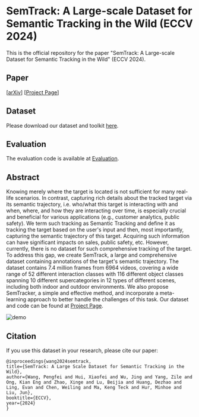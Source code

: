 # SemTrack: A Large-scale Dataset for Semantic Tracking in the Wild (ECCV 2024)


This is the official repository for the paper "SemTrack: A Large-scale Dataset for Semantic Tracking in the Wild" (ECCV 2024).

## Paper
[[arXiv](https://arxiv.org/abs/2104.00946)] [[Project Page](https://sutdcv.github.io/SemTrack/)]

## Dataset
Please download our dataset and toolkit [here](https://forms.office.com/Pages/ResponsePage.aspx?id=drd2NJDpck-5UGJImDFiPQJNzw6AhuZDkzEViiWzJltUNjhKM01KWjhXN0FBNjcxNVBZQk03VVFHQi4u).

## Evaluation
The evaluation code is available at [Evaluation](https://github.com/sutdcv/SemTrack/tree/eval).

## Abstract
Knowing merely where the target is located is not sufficient for many real-life scenarios. In contrast, capturing rich details about the tracked target via its semantic trajectory, i.e. who/what this target is interacting with and when, where, and how they are interacting over time, is especially crucial and beneficial for various applications (e.g., customer analytics, public safety). We term such tracking as Semantic Tracking and define it as tracking the target based on the user's input and then, most importantly, capturing the semantic trajectory of this target. Acquiring such information can have significant impacts on sales, public safety, etc. However, currently, there is no dataset for such comprehensive tracking of the target. To address this gap, we create SemTrack, a large and comprehensive dataset containing annotations of the target's semantic trajectory. The dataset contains 7.4 million frames from 6964 videos, covering a wide range of 52 different interaction classes with 116 different object classes spanning 10 different supercategories in 12 types of different scenes, including both indoor and outdoor environments. We also propose SemTracker, a simple and effective method, and incorporate a meta-learning approach to better handle the challenges of this task. Our dataset and code can be found at [Project Page](https://zhangyizhou.github.io/SemTrack/).

![demo](image/Teaser-SemTrack.png "Teaser-SemTrack")

## Citation
If you use this dataset in your research, please cite our paper:
```
@inproceedings{wang2024semtrack,
title={SemTrack: A Large Scale Dataset for Semantic Tracking in the Wild},
author={Wang, Pengfei and Hui, Xiaofei and Wu, Jing and Yang, Zile and Ong, Kian Eng and Zhao, Xinge and Lu, Beijia and Huang, Dezhao and Ling, Evan and Chen, Weiling and Ma, Keng Teck and Hur, Minhoe and Liu, Jun},
booktitle={ECCV},
year={2024}
}
```